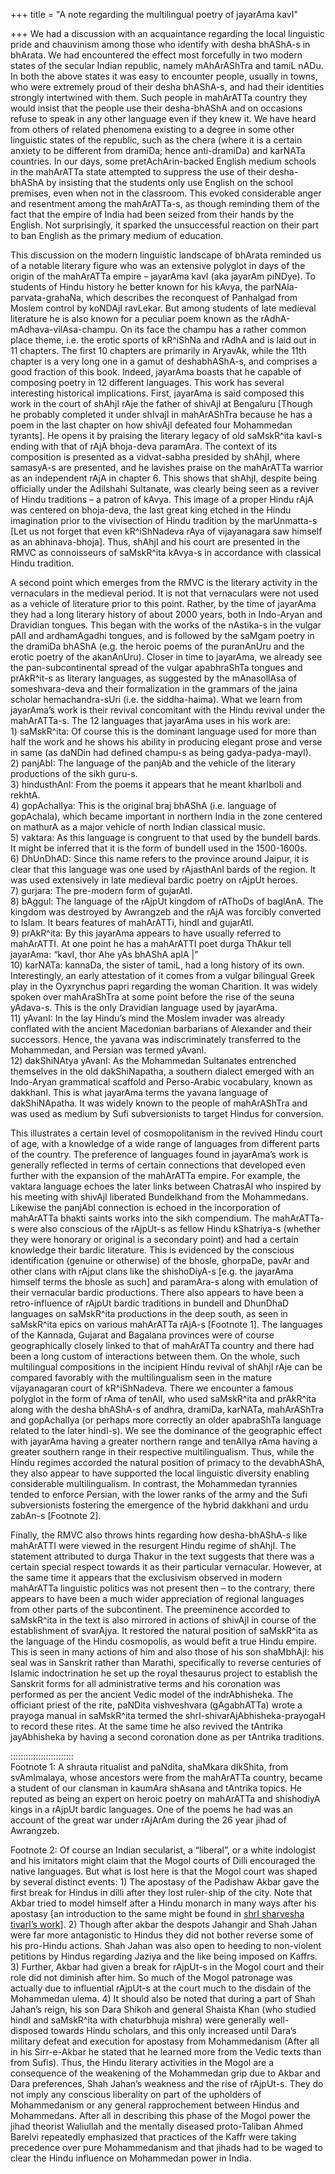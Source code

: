 +++
title = "A note regarding the multilingual poetry of jayarAma kavI"

+++
We had a discussion with an acquaintance regarding the local linguistic
pride and chauvinism among those who identify with desha bhAShA-s in
bhArata. We had encountered the effect most forcefully in two modern
states of the secular Indian republic, namely mAhArAShTra and tamiL
nADu. In both the above states it was easy to encounter people, usually
in towns, who were extremely proud of their desha bhAShA-s, and had
their identities strongly intertwined with them. Such people in
mahArATTa country they would insist that the people use their
desha-bhAShA and on occasions refuse to speak in any other language even
if they knew it. We have heard from others of related phenomena existing
to a degree in some other linguistic states of the republic, such as the
chera (where it is a certain anxiety to be different from dramiDa; hence
anti-dramiDa) and karNATa countries. In our days, some
pretAchArin-backed English medium schools in the mahArATTa state
attempted to suppress the use of their desha-bhAShA by insisting that
the students only use English on the school premises, even when not in
the classroom. This evoked considerable anger and resentment among the
mahArATTa-s, as though reminding them of the fact that the empire of
India had been seized from their hands by the English. Not surprisingly,
it sparked the unsuccessful reaction on their part to ban English as the
primary medium of education.

This discussion on the modern linguistic landscape of bhArata reminded
us of a notable literary figure who was an extensive polyglot in days of
the origin of the mahArATTa empire – jayarAma kavI (aka jayarAm piNDye).
To students of Hindu history he better known for his kAvya, the
parNAla-parvata-grahaNa, which describes the reconquest of Panhalgad
from Moslem control by koNDAjI ravLekar. But among students of late
medieval literature he is also known for a peculiar poem known as the
rAdhA-mAdhava-vilAsa-champu. On its face the champu has a rather common
place theme, i.e. the erotic sports of kR^iShNa and rAdhA and is laid
out in 11 chapters. The first 10 chapters are primarily in AryavAk,
while the 11th chapter is a very long one in a gamut of deshabhAShA-s,
and comprises a good fraction of this book. Indeed, jayarAma boasts that
he capable of composing poetry in 12 different languages. This work has
several interesting historical implications. First, jayarAma is said
composed this work in the court of shAhjI rAje the father of shivAjI at
Bengaluru \[Though he probably completed it under shIvajI in mahArAShTra
because he has a poem in the last chapter on how shivAjI defeated four
Mohammedan tyrants\]. He opens it by praising the literary legacy of old
saMskR^ita kavI-s ending with that of rAjA bhoja-deva paramAra. The
context of its composition is presented as a vidvat-sabha presided by
shAhjI, where samasyA-s are presented, and he lavishes praise on the
mahArATTa warrior as an independent rAjA in chapter 6. This shows that
shAhjI, despite being officially under the Adilshahi Sultanate, was
clearly being seen as a reviver of Hindu traditions – a patron of kAvya.
This image of a proper Hindu rAjA was centered on bhoja-deva, the last
great king etched in the Hindu imagination prior to the vivisection of
Hindu tradition by the marUnmatta-s \[Let us not forget that even
kR^iShNadeva rAya of vijayanagara saw himself as an abhinava-bhoja\].
Thus, shAhjI and his court are presented in the RMVC as connoisseurs of
saMskR^ita kAvya-s in accordance with classical Hindu tradition.

A second point which emerges from the RMVC is the literary activity in
the vernaculars in the medieval period. It is not that vernaculars were
not used as a vehicle of literature prior to this point. Rather, by the
time of jayarAma they had a long literary history of about 2000 years,
both in Indo-Aryan and Dravidian tongues. This began with the works of
the nAstika-s in the vulgar pAlI and ardhamAgadhi tongues, and is
followed by the saMgam poetry in the dramiDa bhAShA (e.g. the heroic
poems of the puranAnUru and the erotic poetry of the akanAnUru). Closer
in time to jayarAma, we already see the pan-subcontinental spread of the
vulgar apabhraShTa tongues and prAkR^it-s as literary languages, as
suggested by the mAnasollAsa of someshvara-deva and their formalization
in the grammars of the jaina scholar hemachandra-sUri (i.e. the
siddha-haima). What we learn from jayarAma’s work is their revival
concomitant with the Hindu revival under the mahArATTa-s. The 12
languages that jayarAma uses in his work are:  
1\) saMskR^ita: Of course this is the dominant language used for more
than half the work and he shows his ability in producing elegant prose
and verse in same (as daNDin had defined champu-s as being
gadya-padya-mayI).  
2\) panjAbI: The language of the panjAb and the vehicle of the literary
productions of the sikh guru-s.  
3\) hindusthAnI: From the poems it appears that he meant kharIboli and
rekhtA.  
4\) gopAchalIya: This is the original braj bhAShA (i.e. language of
gopAchala), which became important in northern India in the zone
centered on mathurA as a major vehicle of north Indian classical
music.  
5\) vaktara: As this language is congruent to that used by the bundelI
bards. It might be inferred that it is the form of bundelI used in the
1500-1600s.  
6\) DhUnDhAD: Since this name refers to the province around Jaipur, it
is clear that this language was one used by rAjasthAnI bards of the
region. It was used extensively in late medieval bardic poetry on rAjpUt
heroes.  
7\) gurjara: The pre-modern form of gujarAtI.  
8\) bAggul: The language of the rAjpUt kingdom of rAThoDs of baglAnA.
The kingdom was destroyed by Awrangzeb and the rAjA was forcibly
converted to Islam. It bears features of mahArATTi, hindI and
gujarAtI.  
9\) prAkR^ita: By this jayarAma appears to have usually referred to
mahArATTI. At one point he has a mahArATTI poet durga ThAkur tell
jayarAma: “kavI, thor Ahe yAs bhAShA aplA |”  
10\) karNATa: kannaDa, the sister of tamiL, had a long history of its
own. Interestingly, an early attestation of it comes from a vulgar
bilingual Greek play in the Oyxrynchus papri regarding the woman
Charition. It was widely spoken over mahAraShTra at some point before
the rise of the seuna yAdava-s. This is the only Dravidian language used
by jayarAma.  
11\) yAvanI: In the lay Hindu’s mind the Moslem invader was already
conflated with the ancient Macedonian barbarians of Alexander and their
successors. Hence, the yavana was indiscriminately transferred to the
Mohammedan, and Persian was termed yAvanI.  
12\) dakShiNAtya yAvanI: As the Mohammedan Sultanates entrenched
themselves in the old dakShiNapatha, a southern dialect emerged with an
Indo-Aryan grammatical scaffold and Perso-Arabic vocabulary, known as
dakkhanI. This is what jayarAma terms the yavana language of
dakShiNApatha. It was widely known to the people of mahArAShTra and was
used as medium by Sufi subversionists to target Hindus for conversion.

This illustrates a certain level of cosmopolitanism in the revived Hindu
court of age, with a knowledge of a wide range of languages from
different parts of the country. The preference of languages found in
jayarAma’s work is generally reflected in terms of certain connections
that developed even further with the expansion of the mahArATTa empire.
For example, the vaktara language echoes the later links between
ChatrasAl who inspired by his meeting with shivAjI liberated Bundelkhand
from the Mohammedans. Likewise the panjAbI connection is echoed in the
incorporation of mahArATTa bhakti saints works into the sikh compendium.
The mahArATTa-s were also conscious of the rAjpUt-s as fellow Hindu
kShatriya-s (whether they were honorary or original is a secondary
point) and had a certain knowledge their bardic literature. This is
evidenced by the conscious identification (genuine or otherwise) of the
bhosle, ghorpaDe, pavAr and other clans with rAjput clans like the
shishoDiyA-s \[e.g. the jayarAma himself terms the bhosle as such\] and
paramAra-s along with emulation of their vernacular bardic productions.
There also appears to have been a retro-influence of rAjpUt bardic
traditions in bundelI and DhunDhaD languages on saMskR^ita productions
in the deep south, as seen in saMskR^ita epics on various mahArATTa
rAjA-s \[Footnote 1\]. The languages of the Kannada, Gujarat and
Bagalana provinces were of course geographically closely linked to that
of mahArATTa country and there had been a long custom of interactions
between them. On the whole, such multilingual compositions in the
incipient Hindu revival of shAhjI rAje can be compared favorably with
the multilingualism seen in the mature vijayanagaran court of
kR^iShNadeva. There we encounter a famous polyglot in the form of rAma
of tenAlI, who used saMskR^ita and prAkR^ita along with the desha
bhAShA-s of andhra, dramiDa, karNATa, mahArAShTra and gopAchalIya (or
perhaps more correctly an older apabraShTa language related to the later
hindI-s). We see the dominance of the geographic effect with jayarAma
having a greater northern range and tenAlIya rAma having a greater
southern range in their respective multilingualism. Thus, while the
Hindu regimes accorded the natural position of primacy to the
devabhAShA, they also appear to have supported the local linguistic
diversity enabling considerable multilingualism. In contrast, the
Mohammedan tyrannies tended to enforce Persian, with the lower ranks of
the army and the Sufi subversionists fostering the emergence of the
hybrid dakkhani and urdu zabAn-s \[Footnote 2\].

Finally, the RMVC also throws hints regarding how desha-bhAShA-s like
mahArATTI were viewed in the resurgent Hindu regime of shAhjI. The
statement attributed to durga Thakur in the text suggests that there was
a certain special respect towards it as their particular vernacular.
However, at the same time it appears that the exclusivism observed in
modern mahArATTa linguistic politics was not present then – to the
contrary, there appears to have been a much wider appreciation of
regional languages from other parts of the subcontinent. The preeminence
accorded to saMskR^ita in the text is also mirrored in actions of
shivAjI in course of the establishment of svarAjya. It restored the
natural position of saMskR^ita as the language of the Hindu cosmopolis,
as would befit a true Hindu empire. This is seen in many actions of him
and also those of his son shaMbhAjI: his seal was in Sanskrit rather
than Marathi, specifically to reverse centuries of Islamic
indoctrination he set up the royal thesaurus project to establish the
Sanskrit forms for all administrative terms and his coronation was
performed as per the ancient Vedic model of the indrAbhisheka. The
officiant priest of the rite, paNDita vishveshvara (gAgabhATTa) wrote a
prayoga manual in saMskR^ita termed the shrI-shivarAjAbhisheka-prayogaH
to record these rites. At the same time he also revived the tAntrika
jayAbhisheka by having a second coronation done as per tAntrika
traditions.

:::::::::::::::::::::::::  
Footnote 1: A shrauta ritualist and paNdita, shaMkara dIkShita, from
svAmImalaya, whose ancestors were from the mahArATTa country, became a
student of our clansman in kaumAra shAsana and tAntrika topics. He
reputed as being an expert on heroic poetry on mahArATTa and shishodiyA
kings in a rAjpUt bardic languages. One of the poems he had was an
account of the great war under rAjArAm during the 26 year jihad of
Awrangzeb.

Footnote 2: Of course an Indian secularist, a “liberal”, or a white
indologist and his imitators might claim that the Mogol courts of Dilli
encouraged the native languages. But what is lost here is that the Mogol
court was shaped by several distinct events: 1) The apostasy of the
Padishaw Akbar gave the first break for Hindus in dilli after they lost
ruler-ship of the city. Note that Akbar tried to model himself after a
Hindu monarch in many ways after his apostasy \[an introduction to the
same might be found in [shrI sharvesha tivarI’s
work](http://bharatendu.com/2009/07/06/akbar-transition-5/)\]. 2) Though
after akbar the despots Jahangir and Shah Jahan were far more
antagonistic to Hindus they did not bother reverse some of his pro-Hindu
actions. Shah Jahan was also open to heeding to non-violent petitions by
Hindus regarding Jaziya and the like being imposed on Kaffrs. 3)
Further, Akbar had given a break for rAjpUt-s in the Mogol court and
their role did not diminish after him. So much of the Mogol patronage
was actually due to influential rAjpUt-s at the court much to the
disdain of the Mohammedan ulema. 4) It should also be noted that during
a part of Shah Jahan’s reign, his son Dara Shikoh and general Shaista
Khan (who studied hindI and saMskR^ita with chaturbhuja mishra) were
generally well-disposed towards Hindu scholars, and this only increased
until Dara’s military defeat and execution for apostasy from
Mohammedanism (After all in his Sirr-e-Akbar he stated that he learned
more from the Vedic texts than from Sufis). Thus, the Hindu literary
activities in the Mogol are a consequence of the weakening of the
Mohammedan grip due to Akbar and Dara preferences, Shah Jahan’s weakness
and the rise of rAjpUt-s. They do not imply any conscious liberality on
part of the upholders of Mohammedanism or any general rapprochement
between Hindus and Mohammedans. After all in describing this phase of
the Mogol power the jihad theorist Waliullah and the mentally diseased
proto-Taliban Ahmed Barelvi repeatedly emphasized that practices of the
Kaffr were taking precedence over pure Mohammedanism and that jihads had
to be waged to clear the Hindu influence on Mohammedan power in India.
